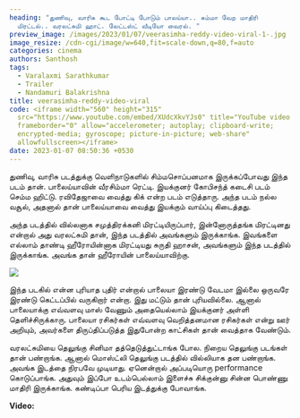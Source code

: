 ```yaml
---
heading: "துணிவு, வாரிசு கூட போட்டி போடும் பாலய்யா.. சும்மா வேற மாதிரி
  மிரட்டல்.. வரலட்சுமி ஹாட். லேட்டஸ்ட் வீடியோ வைரல். "
preview_image: /images/2023/01/07/veerasimha-reddy-video-viral-1-.jpg
image_resize: /cdn-cgi/image/w=640,fit=scale-down,q=80,f=auto
categories: cinema
authors: Santhosh
tags:
  - Varalaxmi Sarathkumar
  - Trailer
  - Nandamuri Balakrishna
title: veerasimha-reddy-video-viral
code: <iframe width="560" height="315"
  src="https://www.youtube.com/embed/XUdcXkvYJs0" title="YouTube video player"
  frameborder="0" allow="accelerometer; autoplay; clipboard-write;
  encrypted-media; gyroscope; picture-in-picture; web-share"
  allowfullscreen></iframe>
date: 2023-01-07 08:50:36 +0530
---
```

துணிவு, வாரிசு படத்துக்கு வெளிநாடுகளில் சிம்மசொப்பனமாக இருக்கப்போவது இந்த படம் தான். பாலைய்யாவின் வீரசிம்மா ரெட்டி. இயக்குனர் கோபிசந்த் கடைசி படம் செம்ம ஹிட்டு. ரவிதேஜாவை வைத்து கிக் என்ற படம் எடுத்தாரு. அந்த படம் நல்ல வசூல், அதனால் தான் பாலைய்யாவை வைத்து இயக்கும் வாய்ப்பு கிடைத்தது.

அந்த படத்தில் வில்லனாக சமுத்திரக்கனி மிரட்டியிருப்பார், இன்னோருத்தங்க மிரட்டினது என்றால் அது வரலட்சுமி தான், இந்த படத்தில் அவங்களும் இருக்காங்க. இவங்களை எல்லாம் தாண்டி ஹீரோயின்னாக மிரட்டியது சுருதி ஹாசன், அவங்களும் இந்த படத்தில் இருக்காங்க. அவங்க தான் ஹீரோயின் பாலைய்யாவிற்கு.

![](/images/2023/01/07/veerasimha-reddy-video-viral-2-.jpg)

இந்த படகில் என்ன புரியாத புதிர் என்றால் பாலையா இரண்டு வேடமா இல்லை ஒருவரே இரண்டு கெட்டப்பில் வருகிறார் என்றா. இது மட்டும் தான் புரியவில்லை. ஆனால் பாலையாக்கு எவ்வளவு மாஸ் வேணும் அதையெல்லாம் இயக்குனர் அள்ளி தெளிச்சிருக்காரு. பாலையா ரசிகர்கள் எவ்வளவு வெறித்தனமான ரசிகர்கள் என்று ஊர் அறியும், அவர்களை திருப்திப்படுத்த இதுபோன்ற காட்சிகள் தான் வைத்தாக வேண்டும். 

வரலட்சுமியை தெலுங்கு சினிமா தத்தெடுத்துட்டாங்க போல. நிறைய தெலுங்கு படங்கள் தான் பண்றாங்க. ஆனால் மொஸ்ட்லி தெலுங்கு படத்தில் வில்லியாக தன பண்றாங்க. அவங்க இடத்தை நிரபவே முடியாது. ஏனென்றால் அப்படியொரு performance கொடுப்பாங்க. அதுவும் இப்போ உடம்பெல்லாம் இளைச்சு சிக்குன்னு சின்ன பொண்ணு மாதிரி இருக்காங்க. கண்டிப்பா பெரிய இடத்துக்கு போவாங்க.  

**V﻿ideo:**